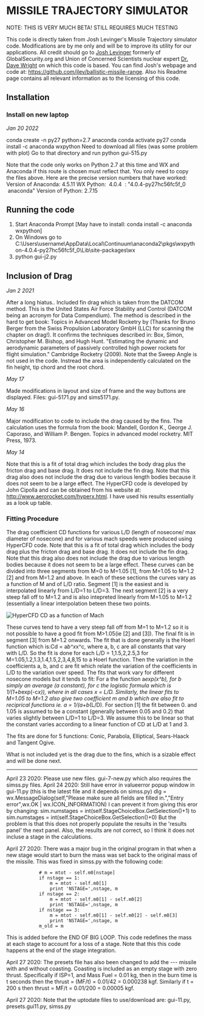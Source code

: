 # MISSILE TRAJECTORY SIMULATOR
NOTE: THIS IS VERY MUCH BETA! STILL REQUIRES MUCH TESTING

This code is directly taken from Josh Levinger's Missile Trajectory simulator code. 
Modifications are by me only and will be to improve its utility for our applications. 
All credit should go to [Josh Levinger](https://www.levinger.net/josh/2005/09/01/ballistic-missile-simulation) formerly of GlobalSecurity.org and Union of Concerned Scientists 
nuclear expert [Dr. Dave Wright](https://web.archive.org/web/20190511073113/http://www.ucsusa.org/about/staff/staff/david-wright.html) on which this code is based. You can find Josh's webpage and 
code at: https://github.com/jlev/ballistic-missile-range. Also his Readme page contains 
all relevant information as to the licensing of this code.

## Installation

### Install on new laptop
*Jan 20 2022*

conda create -n py27 python=2.7 anaconda
conda activate py27
conda install -c anaconda wxpython
Need to download all files (was some problem with plot)
Go to that directory and run python gui-515.py

Note that the code only works on Python 2.7 at this time and WX and Anaconda if this route is chosen must reflect that. 
You only need to copy the files above. Here are the precise version numbers that have worked:
Version of Anaconda: 4.5.11
WX Python:  4.0.4  : "4.0.4-py27hc56fc5f_0    anaconda"
Version of Python: 2.7.15

## Running the code
1) Start Anaconda Prompt [May have to install: conda install -c anaconda wxpython]
2) On Windows go to C:\Users\username\AppData\Local\Continuum\anaconda2\pkgs\wxpython-4.0.4-py27hc56fc5f_0\Lib\site-packages\wx
3) python gui-j2.py

## Inclusion of Drag

*Jan 2 2021* 

After a long hiatus.. Included fin drag which is taken from the DATCOM method. This is the United States Air Force Stability and Control (DATCOM being an acronym 
for Data Compendium). The method is described in the hard to get book: Topics in Advanced Model Rocketry by (Thanks for Bruno Berger from the Swiss Propulsion Laboratory GmbH (LLC) for scanning the chapter on drag!). It confirms the techniques described in: Box, Simon, Christopher M. Bishop, and Hugh Hunt. "Estimating the dynamic and aerodynamic parameters of passively controlled high power rockets for flight simulation." Cambridge Rocketry (2009). Note that the Sweep Angle is not used in the code. Instread the area is independently calculated on the fin height, tip chord and the root chord. 

*May 17*

Made modifications in layout and size of frame and the way buttons are displayed. Files: gui-5171.py and sims5171.py.

*May 16*

Major modification to code to include the drag caused by the fins. The calculation uses the formula from the book: Mandell, Gordon K., George J. Caporaso, and William P. Bengen. Topics in advanced model rocketry. MIT Press, 1973.

*May 14*

Note that this is a fit of total drag which includes the body drag plus the fricton drag 
and base drag. It does not include the fin drag. Note that this drag also does not include 
the drag due to various length bodies because it does not seem to be a large effect. 
The HyperCFD code is developed by John Cipolla and can be obtained from his website at:
http://www.aerorocket.com/hyperx.html. I have used his results essentially as a look up
table.
    
### Fitting Procedure

The drag coefficient CD functions for various L/D (length of nosecone/ max diameter of 
nosecone) and for various mach speeds were produced using HyperCFD code. Note that this 
is a fit of total drag which includes the body drag plus the fricton drag and base drag. 
It does not include the fin drag. Note that this drag also does not include 
the drag due to various length bodies because it does not seem to be a large effect. 
These curves can be divided into three segments from M=0 to M=1.05 [1], from M=1.05 
to M=1.2 [2] and from M=1.2 and above. In each of these sections the curves vary as a 
function of M and of L/D ratio. Segment [1] is the easiest and is interpolated linearly
from L/D=1 to L/D=3. The next segment [2] is a very steep fall off to M=1.2 and 
is also intepreted linearly from M=1.05 to M=1.2 (essentially a linear interpolation
beteen these two points. 

![HyperCFD CD as a function of Mach](https://github.com/ferencdv/missile_trajectory_simulator/blob/master/Capture.JPG)

These curves tend to have a very steep fall off from M=1 to 
M=1.2 so it is not possible to have a good fit from M>1.05(ie [2] and [3]). The final
fit is in segment [3] from M=1.2 onwards. The fit that is done generally is the Hoerl
function which is:Cd = a*b^x*x^c, where a, b, c are all constants that vary with L/D.
So the fit is done for each L/D = 1,1.5,2,2.5,3 for M=1.05,1.2,1.3,1.4,1.5,2,3,4,8,15 
to a Hoerl function. Then the variation in the coefficients a, b, and c are fit which 
relate the variation of the coefficients in L/D to the variation over speed. The fits
that work vary for different nosecone models but it tends to fit:
For a the function a*exp(x^b), for b simply an average (a constant), for c the logistic 
formula which is 1/(1+b*exp(-c*x)), where in all cases x = L/D. Similarly, the linear 
fits to M=1.05 to M=1.2 also give two coefficient m and b which are also fit to 
reciprical functions ie. a = 1/(a+b*(L/D). For section [1] the fit between 0. and 1.05 
is assumed to be a constant (generally between 0.05 and 0.2) that varies slightly between
L/D=1 to L/D=3. We assume this to be linear so that the constant varies according to a
linear function of CD at L/D at 1 and 3.

The fits are done for 5 functions: Conic, Parabola, Elliptical, Sears-Haack and Tangent Ogive.

What is not included yet is the drag due to the fins, which is a sizable effect and will
be done next. 

---------------------------------------------------------------------------------------------

April 23 2020: Please use new files. gui-7-new.py which also requires the simss.py files.
April 24 2020: Still have error in valueerror popup window in gui-11.py (this is the latest file and it depends on simss.py)
           dlg = wx.MessageDialog(self,"Please make sure all fields are filled in.","Entry error",wx.OK | wx.ICON_INFORMATION)
I can prevent it from giving this eror by changing:
            sim.numstages = int(self.StageChoiceBox.GetSelection()+1) to sim.numstages = int(self.StageChoiceBox.GetSelection()+0)
 But the problem is that this does not properly populate the results in the 'results panel' the next panel. Also, the results are not correct, so I think it does not incluse a stage in the calculations.
 
April 27 2020: There was a major bug in the original program in that when a new stage would start to burn the mass was set back to the original mass of the missile. This was fixed in simss.py with the following code:

                # m = mtot - self.m0[nstage]
                if nstage == 1:
                    m = mtot - self.m0[1]
                    print 'NSTAGE=',nstage, m
                if nstage == 2:
                    m = mtot - self.m0[1] - self.m0[2]
                    print 'NSTAGE=',nstage, m                    
                if nstage == 3:
                    m = mtot - self.m0[1] - self.m0[2] - self.m0[3]
                    print 'NSTAGE=',nstage, m                    
                m_old = m
                
 This is added before the END OF BIG LOOP. This code redefines the mass at each stage to account for a loss of a stage. Note that this this code happens at the end of the stage integration.

April 27 2020: The presets file has also been changed to add the --- missile with and without coasting. Coasting is included as an empty stage with zero thrust. Specifically if ISP=1, and Mass Fuel = 0.01 kg, then in the burn time is t seconds then the thrust = (MF/t) = 0.01/42 = 0.000238 kgf. Similarly if t = 200 s then thrust = MF/t = 0.01/200 = 0.00005 kgf.

April 27 2020: Note that the uptodate files to use/download are: gui-11.py, presets.gui11.py, simss.py
